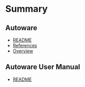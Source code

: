 # Summary

## Autoware 

- [README](README.md)
- [References](References.md)
- [Overview](Fundamental/README.md)


## Autoware User Manual

- [README](Manuals/README.md)
